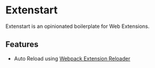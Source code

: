 # Extenstart

Extenstart is an opinionated boilerplate for Web Extensions.

## Features

- Auto Reload using [Webpack Extension Reloader](https://github.com/rubenspgcavalcante/webpack-extension-reloader/)
